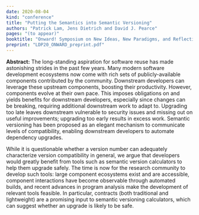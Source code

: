 ```yaml
---
date: 2020-08-04
kind: "conference"
title: "Putting the Semantics into Semantic Versioning"
authors: "Patrick Lam, Jens Dietrich and David J. Pearce"
pages: "(to appear)"
booktitle: "Onward! Symposium on New Ideas, New Paradigms, and Reflections on Programming and Software"
preprint: "LDP20_ONWARD_preprint.pdf"
---
```


**Abstract:** The long-standing aspiration for software reuse has made astonishing strides in the past few years. Many modern software development ecosystems now come with rich sets of publicly-available components contributed by the community. Downstream developers can leverage these upstream
components, boosting their productivity.  However, components evolve at their own pace. This imposes obligations on and yields benefits for downstream developers, especially since changes can be breaking, requiring additional downstream work to adapt to. Upgrading too late leaves downstream vulnerable to security issues and missing out on useful improvements; upgrading too early results in excess work. Semantic versioning has been proposed as an elegant mechanism to communicate levels of compatibility, enabling downstream developers to automate dependency upgrades.

While it is questionable whether a version number can adequately characterize version compatibility in general, we argue that developers would greatly benefit from tools such as semantic version calculators to help them upgrade safely.  The time is now for the research community to develop such tools: large component ecosystems exist and are accessible, component interactions have become observable through automated builds, and recent advances in program analysis make the development of relevant tools feasible.  In particular, contracts (both traditional and lightweight) are a promising input to semantic versioning calculators, which can suggest whether an upgrade is likely to be safe.
